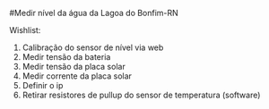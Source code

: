   #Medir nível da água da Lagoa do Bonfim-RN
  
  Wishlist:
  1. Calibração do sensor de nível via web
  2. Medir tensão da bateria
  3. Medir tensão da placa solar
  4. Medir corrente da placa solar
  5. Definir o ip
  6. Retirar resistores de pullup do sensor de temperatura (software)
  
